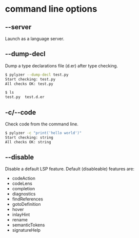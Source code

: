 # command line options

## --server

Launch as a language server.

## --dump-decl

Dump a type declarations file (d.er) after type checking.

```bash
$ pylyzer --dump-decl test.py
Start checking: test.py
All checks OK: test.py

$ ls
test.py  test.d.er
```

## -c/--code

Check code from the command line.

```bash
$ pylyzer -c "print('hello world')"
Start checking: string
All checks OK: string
```

## --disable

Disable a default LSP feature.
Default (disableable) features are:

* codeAction
* codeLens
* completion
* diagnostics
* findReferences
* gotoDefinition
* hover
* inlayHint
* rename
* semanticTokens
* signatureHelp
